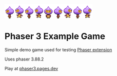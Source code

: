 ![dude](/public/assets/dude.png)
# Phaser 3 Example Game

Simple demo game used for testing [Phaser extension](https://github.com/floppypig/phaser-extension)

Uses phaser 3.88.2

Play at [phaser3.pages.dev](https://phaser3.pages.dev/)
